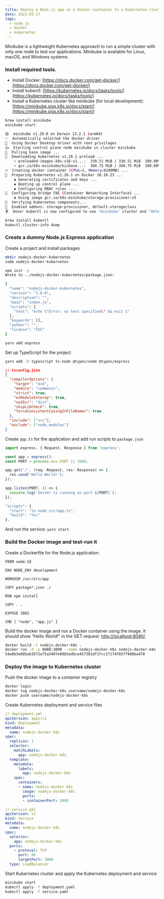 ```yaml
---
title: Deploy a Node.js app in a docker container to a Kubernetes cluster
date: 2023-03-17
tags:
  - node.js
  - docker
  - kubernetes
---
```


Minikube is a lightweight Kubernetes approach to run a simple cluster with only one node to test our applications. Minikube is available for Linux, macOS, and Windows systems.


### Install required tools. 

- Install Docker: [https://docs.docker.com/get-docker/](https://docs.docker.com/get-docker/)
- Install kubectl: [https://kubernetes.io/docs/tasks/tools/](https://kubernetes.io/docs/tasks/tools/)
- Install a Kubernetes cluster like minikube (for local development): [https://minikube.sigs.k8s.io/docs/start/](https://minikube.sigs.k8s.io/docs/start/)

```bash
brew install minikube
minikube start

😄  minikube v1.29.0 on Darwin 13.2.1 (arm64)
✨  Automatically selected the docker driver
📌  Using Docker Desktop driver with root privileges
👍  Starting control plane node minikube in cluster minikube
🚜  Pulling base image ...
💾  Downloading Kubernetes v1.26.1 preload ...
    > preloaded-images-k8s-v18-v1...:  330.51 MiB / 330.51 MiB  100.00% 24.18 M
    > gcr.io/k8s-minikube/kicbase...:  368.75 MiB / 368.75 MiB  100.00% 10.16 M
🔥  Creating docker container (CPUs=2, Memory=6100MB) ...
🐳  Preparing Kubernetes v1.26.1 on Docker 20.10.23 ...
    ▪ Generating certificates and keys ...
    ▪ Booting up control plane ...
    ▪ Configuring RBAC rules ...
🔗  Configuring bridge CNI (Container Networking Interface) ...
    ▪ Using image gcr.io/k8s-minikube/storage-provisioner:v5
🔎  Verifying Kubernetes components...
🌟  Enabled addons: storage-provisioner, default-storageclass
🏄  Done! kubectl is now configured to use "minikube" cluster and "default" namespace by default
```


```bash
brew install kubectl
kubectl cluster-info dump
```


### Create a dummy Node.js Express application


Create a project and install packages


```bash
mkdir nodejs-docker-kubernetes
code nodejs-docker-kubernetes

npm init -y
Wrote to ../nodejs-docker-kubernetes/package.json:

{
  "name": "nodejs-docker-kubernetes",
  "version": "1.0.0",
  "description": "",
  "main": "index.js",
  "scripts": {
    "test": "echo \"Error: no test specified\" && exit 1"
  },
  "keywords": [],
  "author": "",
  "license": "ISC"
}

yarn add express
```


Set up TypeScript for the project


```bash
yarn add -D typescript ts-node @types/node @types/express
```


```json
// tsconfig.json
{
  "compilerOptions": {
    "target": "es6",
    "module": "commonjs",
    "strict": true,
    "esModuleInterop": true,
    "outDir": "dist",
    "skipLibCheck": true,
    "forceConsistentCasingInFileNames": true
  },
  "include": ["src"],
  "exclude": ["node_modules"]
}
```


Create `app.ts` for the application and add run scripts to `package.json`


```typescript
import express, { Request, Response } from 'express';

const app = express();
const PORT = process.env.PORT || 3000;

app.get('/', (req: Request, res: Response) => {
  res.send('Hello World!');
});

app.listen(PORT, () => {
  console.log(`Server is running on port ${PORT}`);
});
```


```typescript
"scripts": {
  "start": "ts-node src/app.ts",
  "build": "tsc"
},
```


And run the service: `yarn start`


### Build the Docker image and test-run it


Create a Dockerfile for the Node.js application:


```docker
FROM node:18

ENV NODE_ENV development

WORKDIR /usr/src/app

COPY package*.json ./

RUN npm install

COPY . .

EXPOSE 3002

CMD [ "node", "app.js" ]
```


Build the docker image and run a Docker container using the image. It should show “Hello World!” in the GET request: [http://localhost:8080/](http://localhost:8080/)


```bash
docker build -t nodejs-docker-k8s .
docker run -d -p 8080:3000 --name nodejs-docker-k8s nodejs-docker-k8s
54a0b3e605ab3572a75a3407e08b5adbce457301df1fcc17174f027f9d8ba470
```


### Deploy the image to Kubernetes cluster


Push the docker image to a container registry


```bash
docker login
docker tag nodejs-docker-k8s username/nodejs-docker-k8s
docker push username/nodejs-docker-k8s
```


Create Kubernetes deployment and service files


```yaml
// deployment.yml
apiVersion: apps/v1
kind: Deployment
metadata:
  name: nodejs-docker-k8s
spec:
  replicas: 1
  selector:
    matchLabels:
      app: nodejs-docker-k8s
  template:
    metadata:
      labels:
        app: nodejs-docker-k8s
    spec:
      containers:
      - name: nodejs-docker-k8s
        image: nodejs-docker-k8s
        ports:
        - containerPort: 3000
```


```yaml
// service.yml
apiVersion: v1
kind: Service
metadata:
  name: nodejs-docker-k8s
spec:
  selector:
    app: nodejs-docker-k8s
  ports:
    - protocol: TCP
      port: 80
      targetPort: 3000
  type: LoadBalancer
```


Start Kubernetes cluster and apply the Kubernetes deployment and service


```bash
minikube start
kubectl apply -f deployment.yaml
kubectl apply -f service.yaml
```


